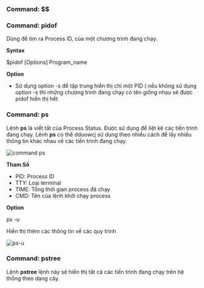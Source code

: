 ### Command: $$

### Command: pidof

Dùng để tìm ra Process ID, của một chương trình đang chạy.

**Syntax**

$pidof [Options] Program_name

**Option**

- Sử dụng option -s để tập trung hiển thị chỉ một PID ( nếu không sử dụng option -s thì những chương trình đang chạy có tên giống nhau sẽ được pidof hiển thị hết 

### Command: ps

Lênh **ps** là viết tắt của Process Status. Được sử dụng để liệt kê các tiến trình đang chạy. Lênh **ps** có thể dduowcj sử dụng theo nhiều cách để lấy nhiều thông tin khác nhau về các tiến trình đang chạy.

![command ps](https://user-images.githubusercontent.com/50360416/220499001-8d80d20a-faac-4a2b-bf94-e9302dd3fd96.png)

**Tham Số**
- PID: Process ID
- TTY: Loại terminal
- TIME: Tổng thời gian process đã chạy
- CMD: Tên của lệnh khởi chạy process

**Option**

ps -u

Hiển thị thêm các thông tin về các quy trình

![ps-u](https://user-images.githubusercontent.com/50360416/220507645-faf32030-941b-44c5-8c49-46e33a218cbb.PNG)


### Command: pstree

Lệnh **pstree** lệnh này sẽ hiển thị tất cả các tiến trình đang chạy trên hệ thống theo dạng cây.

